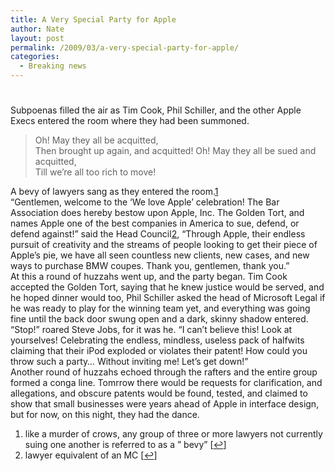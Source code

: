 ```yaml
---
title: A Very Special Party for Apple
author: Nate
layout: post
permalink: /2009/03/a-very-special-party-for-apple/
categories:
  - Breaking news
---
```

# 

Subpoenas filled the air as Tim Cook, Phil Schiller, and the other Apple Execs entered the room where they had been summoned. 

> Oh! May they all be acquitted,  
> Then brought up again, and acquitted! Oh! May they all be sued and acquitted,  
> Till we’re all too rich to move!

A bevy of lawyers sang as they entered the room.[1][1]  
“Gentlemen, welcome to the ‘We love Apple’ celebration! The Bar Association does hereby bestow upon Apple, Inc. The Golden Tort, and names Apple one of the best companies in America to sue, defend, or defend against!” said the Head Council[2][2], “Through Apple, their endless pursuit of creativity and the streams of people looking to get their piece of Apple’s pie, we have all seen countless new clients, new cases, and new ways to purchase BMW coupes. Thank you, gentlemen, thank you.”  
At this a round of huzzahs went up, and the party began. Tim Cook accepted the Golden Tort, saying that he knew justice would be served, and he hoped dinner would too, Phil Schiller asked the head of Microsoft Legal if he was ready to play for the winning team yet, and everything was going fine until the back door swung open and a dark, skinny shadow entered.  
“Stop!” roared Steve Jobs, for it was he. “I can’t believe this! Look at yourselves! Celebrating the endless, mindless, useless pack of halfwits claiming that their iPod exploded or violates their patent! How could you throw such a party… Without inviting me! Let’s get down!”  
Another round of huzzahs echoed through the rafters and the entire group formed a conga line. Tomrrow there would be requests for clarification, and allegations, and obscure patents would be found, tested, and claimed to show that small businesses were years ahead of Apple in interface design, but for now, on this night, they had the dance. 

 [1]: #footnote_0_392 " like a murder of crows, any group of three or more lawyers not currently suing one another is referred to as a ” bevy” "
 [2]: #footnote_1_392 "lawyer equivalent of an MC"

1.  like a murder of crows, any group of three or more lawyers not currently suing one another is referred to as a ” bevy” [[↩][3]]
2.  lawyer equivalent of an MC [[↩][4]]

 [3]: #identifier_0_392
 [4]: #identifier_1_392